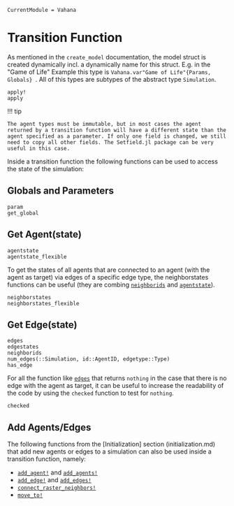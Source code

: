 ```@meta
CurrentModule = Vahana
```

# Transition Function

As mentioned in the `create_model` documentation, the model struct is
created dynamically incl. a dynamically name for this struct. E.g. in
the "Game of Life" Example this type is `Vahana.var"Game of
Life"{Params, Globals} `. All of this types are subtypes of the
abstract type `Simulation`.

```@docs
apply!
apply
```


!!! tip 

	The agent types must be immutable, but in most cases the agent
	returned by a transition function will have a different state than the
	agent specified as a parameter. If only one field is changed, we still
	need to copy all other fields. The Setfield.jl package can be very
	useful in this case.


Inside a transition function the following functions can be used to access the state of the simulation:

## Globals and Parameters
```@docs
param
get_global
```

## Get Agent(state)

```@docs
agentstate
agentstate_flexible
```

To get the states of all agents that are connected to an agent (with
the agent as target) via edges of a specific edge type, the
neighborstates functions can be useful (they are combing
[`neighborids`](@ref) and [`agentstate`](@ref)).

```@docs
neighborstates
neighborstates_flexible
```

## Get Edge(state)

```@docs
edges
edgestates
neighborids
num_edges(::Simulation, id::AgentID, edgetype::Type) 
has_edge
```

For all the function like [`edges`](@ref) that returns `nothing` in
the case that there is no edge with the agent as target, it can be
useful to increase the readability of the code by using the `checked`
function to test for `nothing`.

```@docs
checked
```

## Add Agents/Edges

The following functions from the [Initialization] section
(initialization.md) that add new agents or edges to a simulation can
also be used inside a transition function, namely:

* [`add_agent!`](@ref) and [`add_agents!`](@ref)
* [`add_edge!`](@ref) and [`add_edges!`](@ref)
* [`connect_raster_neighbors!`](@ref)
* [`move_to!`](@ref)



